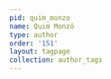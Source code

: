 ```yaml
---
pid: quim_monzo
name: Quim Monzó
type: author
order: '151'
layout: tagpage
collection: author_tags
---
```

